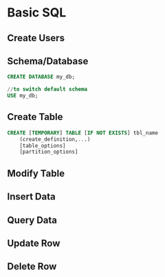 # Basic SQL

## Create Users

## Schema/Database
```sql
CREATE DATABASE my_db;

//to switch default schema
USE my_db;
```

## Create Table
```sql
CREATE [TEMPORARY] TABLE [IF NOT EXISTS] tbl_name
    (create_definition,...)
    [table_options]
    [partition_options]
```
## Modify Table

## Insert Data

## Query Data

## Update Row

## Delete Row
